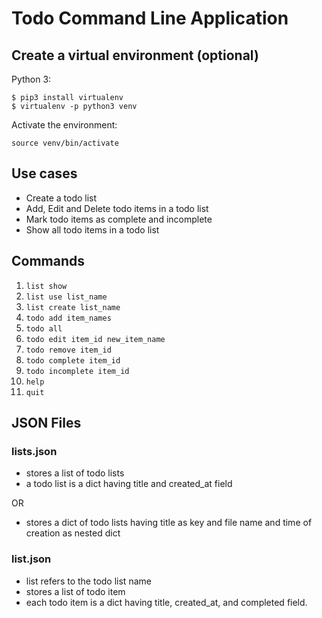 # Todo Command Line Application

## Create a virtual environment (optional)

Python 3:
```
$ pip3 install virtualenv
$ virtualenv -p python3 venv
```

Activate the environment:

```
source venv/bin/activate
```

## Use cases

- Create a todo list
- Add, Edit and Delete todo items in a todo list
- Mark todo items as complete and incomplete
- Show all todo items in a todo list

## Commands

1. `list show`
2. `list use list_name`
3. `list create list_name`
3. `todo add item_names`
4. `todo all`
5. `todo edit item_id new_item_name`
6. `todo remove item_id`
7. `todo complete item_id`
8. `todo incomplete item_id`
9. `help`
10. `quit`

## JSON Files

### lists.json

- stores a list of todo lists
- a todo list is a dict having title and created_at field

OR

- stores a dict of todo lists having title as key and file name and time of creation as nested dict

### list.json

- list refers to the todo list name
- stores a list of todo item
- each todo item is a dict having title, created_at, and completed field.